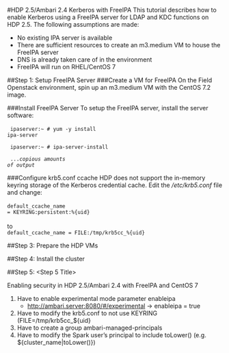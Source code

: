 #HDP 2.5/Ambari 2.4 Kerberos with FreeIPA
This tutorial describes how to enable Kerberos using a FreeIPA server for LDAP and KDC functions on HDP 2.5. The following assumptions are made:<br>
- No existing IPA server is available
- There are sufficient resources to create an m3.medium VM to house the FreeIPA server
- DNS is already taken care of in the environment
- FreeIPA will run on RHEL/CentOS 7

##Step 1: Setup FreeIPA Server
###Create a VM for FreeIPA
On the Field Openstack environment, spin up an m3.medium VM with the CentOS 7.2 image. 

###Install FreeIPA Server
To setup the FreeIPA server, install the server software:<br><br>
<code>
ipaserver:~ # yum -y install ipa-server<p>
ipaserver:~ # ipa-server-install<p>
...<i>copious amounts of output</i>
</code>

###Configure krb5.conf ccache
HDP does not support the in-memory keyring storage of the Kerberos credential cache. Edit the <i>/etc/krb5.conf</i> file and change:<br><br>
<code>default_ccache_name = KEYRING:persistent:%{uid}</code><br><br>
to<br>
<code>default_ccache_name = FILE:/tmp/krb5cc_%{uid}</code>


##Step 3: Prepare the HDP VMs

##Step 4: Install the cluster

##Step 5: &lt;Step 5 Title&gt;



Enabling security in HDP 2.5/Ambari 2.4 with FreeIPA and CentOS 7

1. Have to enable experimental mode parameter enableipa
    - http://ambari.server:8080/#/experimental -> enableipa = true
2. Have to modify the krb5.conf to not use KEYRING (FILE=/tmp/krb5cc_${uid}
3. Have to create a group ambari-managed-principals
4. Have to modify the Spark user’s principal to include toLower() (e.g. ${cluster_name|toLower()})
